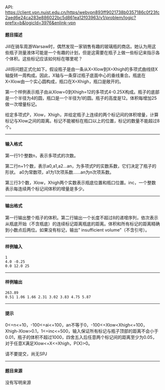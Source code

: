 API: https://client.vpn.nuist.edu.cn/https/webvpn893ff9021738b0357186c0f23fc2aed6e24ca283e886022bc5d861ea12f03963/v1/problem/logic?prefix=b&logicId=3976&enlink-vpn

#### 题目描述

Jill在骑车周游Warsaw时，偶然发现一家销售有趣的玻璃瓶的商店。她认为用这些瓶子测量液体可能是一个有趣的计划，但是这需要在瓶子上做一些标记来指示各个体积。这些标记应该如何标在哪里呢？

Jill将问题正式化如下。假设瓶子是由一条从X=Xlow到X=Xhigh的多项式曲线绕X轴旋转一周构成。因此，X轴与一条穿过瓶子底面中心的垂线重合。瓶底在X=Xlow由一个实心圆构成，瓶口在X=Xhigh，瓶口是敞开的。

第一个样例表示瓶子由从Xlow=0到Xhigh=12的多项式4-0.25X构成。瓶子的底部是一个半径为4的圆，瓶口是一个半径为1的圆。瓶子的高度是12。体积每增加25做一次增量标记。

给定多项式P，Xlow，Xhigh，并给定瓶子上连续的两个标记间的体积增量，计算标记与Xlow之间的距离。标记不能被标在瓶口以上的位置，标记的数量不能超过8个。

---

#### 输入格式

第一行1个整数n，表示多项式的次数。

第二行n+1个数，表示a0,a1,a2…an，为多项式P的实数系数，它们决定了瓶子的形状。 a0为常数项，a1为1次项系数……an为n次项系数。

第三行3个数，Xlow，Xhigh两个实数表示瓶底位置和瓶口位置。inc，一个整数表示每连续两个标记间体积的增量是多少。

---

#### 输出格式

第一行输出整个瓶子的体积。第二行输出一个长度不超过8的递增序列，依次表示从瓶底开始（不含瓶底）的连续标记距离瓶底的距离。体积和所有标记的距离精确到小数点后两位。如果没有标记，输出” insufficient volume”（不含引号）。

---

#### 样例输入
```
1
4.0 -0.25
0.0 12.0 25
```

---

#### 样例输出
```
263.89
0.51 1.06 1.66 2.31 3.02 3.83 4.75 5.87
```

---

#### 提示

0<=n<=10，-100<=ai<=100，an不等于0，-100<=Xlow<Xhigh<=100，Xhigh-Xlow>0.1，1<=inc<=500，输入保证所有标记与瓶子顶部的距离不会小于0.01，瓶子的体积不超过1000，四舍五入后任意两个标记间的距离至少为0.05，对于任意X满足Xlow<=X<=Xhigh，P(X)>0。

请不要提交，尚无SPJ

---

#### 题目来源

没有写明来源